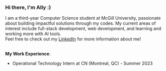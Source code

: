 ### Hi there, I'm Ally :)

<!--
**allyzwy/allyzwy** is a ✨ _special_ ✨ repository because its `README.md` (this file) appears on your GitHub profile.

Here are some ideas to get you started:

- 🔭 I’m currently working on ...
- 🌱 I’m currently learning ...
- 👯 I’m looking to collaborate on ...
- 🤔 I’m looking for help with ...
- 💬 Ask me about ...
- 📫 How to reach me: ...
- 😄 Pronouns: ...
- ⚡ Fun fact: ...
-->

I am a third-year Computer Science student at McGill University, passionate about building impactful solutions through my codes. 
My current areas of interest include full-stack development, web development, and learning and working more with AI tools. <br />
Feel free to check out my [LinkedIn](https://www.linkedin.com/in/ally-zhang-847227231/) for more information about me! 

<br/>**My Work Experience**: <br/>
- Operational Technology Intern at CN (Montreal, QC) - Summer 2023
